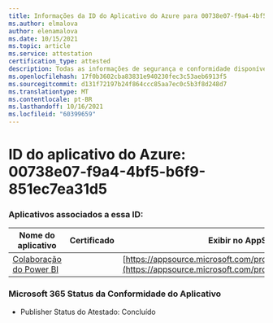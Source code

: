 ```yaml
---
title: Informações da ID do Aplicativo do Azure para 00738e07-f9a4-4bf5-b6f9-851ec7ea31d5
ms.author: elmalova
author: elenamalova
ms.date: 10/15/2021
ms.topic: article
ms.service: attestation
certification_type: attested
description: Todas as informações de segurança e conformidade disponíveis para 00738e07-f9a4-4bf5-b6f9-851ec7ea31d5.
ms.openlocfilehash: 17f0b3602cba83831e940230fec3c53aeb6913f5
ms.sourcegitcommit: d131f72197b24f864ccc85aa7ec0c5b3f8d248d7
ms.translationtype: MT
ms.contentlocale: pt-BR
ms.lasthandoff: 10/16/2021
ms.locfileid: "60399659"
---
```

# <a name="azure-app-id-00738e07-f9a4-4bf5-b6f9-851ec7ea31d5"></a>ID do aplicativo do Azure: 00738e07-f9a4-4bf5-b6f9-851ec7ea31d5


### <a name="apps-associated-with-this-id"></a>Aplicativos associados a essa ID:
| **Nome do aplicativo** | **Certificado** | **Exibir no AppSource** |
|--------------|---------------|-----------------------|
| [Colaboração do Power BI](https://docs.microsoft.com/microsoft-365-app-certification/forward/WA104380739) |  | [https://appsource.microsoft.com/product/office/WA104380739](https://appsource.microsoft.com/product/office/WA104380739) |

### <a name="microsoft-365-app-compliance-status"></a>Microsoft 365 Status da Conformidade do Aplicativo
- Publisher Status do Atestado: Concluído
